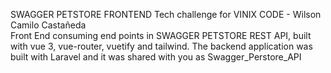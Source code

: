 SWAGGER PETSTORE FRONTEND Tech challenge for VINIX CODE - Wilson Camilo Castañeda
<br>
    Front End consuming end points in SWAGGER PETSTORE REST API, built with vue 3, vue-router, vuetify and tailwind.
    The backend application was built with Laravel and it was shared with you as Swagger_Perstore_API
